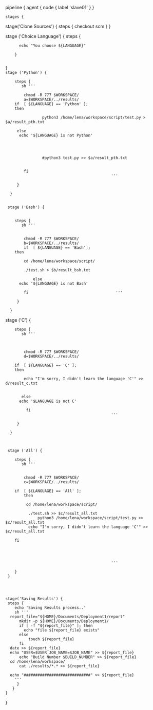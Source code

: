 


pipeline {
   agent { node { label 'slave01' } }


    stages {
stage('Clone Sources') {
    steps {
      checkout scm
    } 
  }
    
    
   stage ('Choice Language') {
        steps {
        
          echo "You choose ${LANGUAGE}"
        
        }   
    
  
    }
    stage ('Python') {
        
        steps {
           sh '''
           
            chmod -R 777 $WORKSPACE/
            a=$WORKSPACE/../results/
	    if  [ ${LANGUAGE} == 'Python' ];
		then

            		python3 /home/lena/workspace/script/test.py > $a/result_pth.txt
			
		 else 
		  echo '${LANGUAGE} is not Python' 
           
	   
           
           
            		#python3 test.py >> $a/result_pth.txt

                
            fi           
                                                  '''
            
         }
            
      }
      
    
     stage ('Bash') {
       
    
        steps {
           sh '''
           
            
            chmod -R 777 $WORKSPACE/
            b=$WORKSPACE/../results/
            if  [ ${LANGUAGE} == 'Bash'];
		then

            cd /home/lena/workspace/script/
           
            ./test.sh > $b/result_bsh.txt
	    
                else
		  echo '${LANGUAGE} is not Bash'
                       
            fi                                      '''
            
         }
            
      } 
  
  stage ('C') {
      
        steps {
           sh '''
           
           

            chmod -R 777 $WORKSPACE/
            d=$WORKSPACE/../results/

	    if  [ ${LANGUAGE} == 'C' ];
		then

            echo "I'm sorry, I didn't learn the language 'С'" >> d/result_c.txt
	    
	    
           else
		  echo '$LANGUAGE is not C'
                         
             fi          
                                                  '''
            
         }
            
      } 
                      
  	  
      
     stage ('All') {
       
        steps {
           sh '''
           
            
            chmod -R 777 $WORKSPACE/
            c=$WORKSPACE/../results/

		if  [ ${LANGUAGE} == 'All' ];
			then

           	 cd /home/lena/workspace/script/
           
          	  ./test.sh >> $c/result_all.txt
            	  python3 /home/lena/workspace/script/test.py >> $c/result_all.txt
	          echo "I'm sorry, I didn't learn the language 'С'" >> $c/result_all.txt

		fi
                
    
                    
        
                                                  '''
                                                  
        }
     }    
 
 
 
 
    stage('Saving Results') {
     steps {
        echo 'Saving Results process..'
        sh '''
      report_file="${HOME}/Documents/Deployment1/report"
          mkdir -p ${HOME}/Documents/Deployment1/              
          if [ -f "${report_file}" ]; then
            echo "file ${report_file} exists"
          else
              touch ${report_file}
          fi
      date >> ${report_file}
      echo "USER=$USER JOB_NAME=$JOB_NAME" >> ${report_file}
          echo "Build Number $BUILD_NUMBER" >> ${report_file}
      cd /home/lena/workspace/
          cat ./results/*.* >> ${report_file}

      echo "#############################" >> ${report_file}
        '''
    	 }
       }                                              
    }
}
